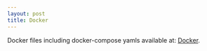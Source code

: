 ```yaml
---
layout: post
title: Docker
---
```


Docker files including docker-compose yamls available at: <a href="https://github.com/StartTheTrip/Docker">Docker</a>.